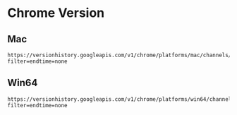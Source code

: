 # Chrome Version

## Mac
```
https://versionhistory.googleapis.com/v1/chrome/platforms/mac/channels/stable/versions/all/releases?filter=endtime=none
```

## Win64
```
https://versionhistory.googleapis.com/v1/chrome/platforms/win64/channels/stable/versions/all/releases?filter=endtime=none
```
